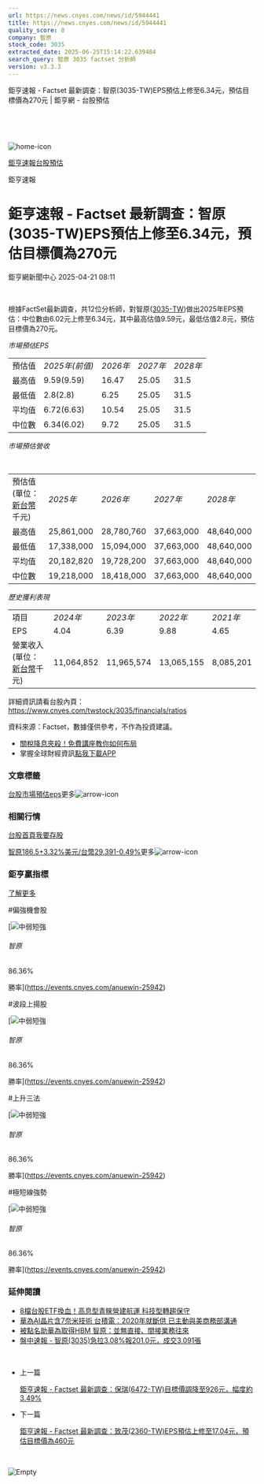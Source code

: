 ```yaml
---
url: https://news.cnyes.com/news/id/5944441
title: https://news.cnyes.com/news/id/5944441
quality_score: 8
company: 智原
stock_code: 3035
extracted_date: 2025-06-25T15:14:22.639484
search_query: 智原 3035 factset 分析師
version: v3.3.3
---
```


鉅亨速報 - Factset 最新調查：智原(3035-TW)EPS預估上修至6.34元，預估目標價為270元 | 鉅亨網 - 台股預估

‌

‌

![home-icon](/assets/icons/breadCrumb/symbol-icon-home.svg)

[鉅亨速報](/news/cat/anue_live)[台股預估](/news/cat/tw_forecast)

鉅亨速報

# 鉅亨速報 - Factset 最新調查：智原(3035-TW)EPS預估上修至6.34元，預估目標價為270元

鉅亨網新聞中心 2025-04-21 08:11

‌

根據FactSet最新調查，共12位分析師，對智原([3035-TW](https://www.cnyes.com/twstock/3035))做出2025年EPS預估：中位數由6.02元上修至6.34元，其中最高估值9.59元，最低估值2.8元，預估目標價為270元。

*市場預估EPS*

|  |  |  |  |  |
| --- | --- | --- | --- | --- |
| 預估值 | *2025年(前值)* | *2026年* | *2027年* | *2028年* |
| 最高值 | 9.59(9.59) | 16.47 | 25.05 | 31.5 |
| 最低值 | 2.8(2.8) | 6.25 | 25.05 | 31.5 |
| 平均值 | 6.72(6.63) | 10.54 | 25.05 | 31.5 |
| 中位數 | 6.34(6.02) | 9.72 | 25.05 | 31.5 |

*市場預估營收*

‌

|  |  |  |  |  |
| --- | --- | --- | --- | --- |
| 預估值 (單位：[新台幣](https://invest.cnyes.com/forex/detail/usdtwd)千元) | *2025年* | *2026年* | *2027年* | *2028年* |
| 最高值 | 25,861,000 | 28,780,760 | 37,663,000 | 48,640,000 |
| 最低值 | 17,338,000 | 15,094,000 | 37,663,000 | 48,640,000 |
| 平均值 | 20,182,820 | 19,728,200 | 37,663,000 | 48,640,000 |
| 中位數 | 19,218,000 | 18,418,000 | 37,663,000 | 48,640,000 |

*歷史獲利表現*

|  |  |  |  |  |
| --- | --- | --- | --- | --- |
| 項目 | *2024年* | *2023年* | *2022年* | *2021年* |
| EPS | 4.04 | 6.39 | 9.88 | 4.65 |
| 營業收入 (單位：[新台幣](https://invest.cnyes.com/forex/detail/usdtwd)千元) | 11,064,852 | 11,965,574 | 13,065,155 | 8,085,201 |

詳細資訊請看台股內頁：  
<https://www.cnyes.com/twstock/3035/financials/ratios>

資料來源：Factset，數據僅供參考，不作為投資建議。

* [關稅降息夾殺！免費講座教你如何布局](https://www.rsc.com.tw/Cnyes_RSC/SeminarBooking2025InvestmentOutlook.aspx?utm_source=anue&utm_medium=usstocks_end)
* 掌握全球財經資訊[點我下載APP](http://www.cnyes.com/app/?utm_source=mweb&utm_medium=HamMenuBanner&utm_campaign=fixed&utm_content=entr)

### 文章標籤

[台股](https://news.cnyes.com/tag/台股 "台股")[市場預估](https://news.cnyes.com/tag/市場預估 "市場預估")[eps](https://news.cnyes.com/tag/eps "eps")更多![arrow-icon](/assets/icons/arrows/arrow-down.svg)

### 相關行情

[台股首頁](https://www.cnyes.com/twstock)[我要存股](https://supr.link/8OHaU)

[智原186.5+3.32%](https://www.cnyes.com/twstock/3035)[美元/台幣29.391-0.49%](https://invest.cnyes.com/forex/detail/USDTWD)更多![arrow-icon](/assets/icons/arrows/arrow-down.svg)

### 鉅亨贏指標

[了解更多](https://events.cnyes.com/anuewin-25942)

#偏強機會股

[![中弱短強](/assets/icons/win-indicator/short-to-long.svg)

###### 智原

86.36%

勝率](https://events.cnyes.com/anuewin-25942)

#波段上揚股

[![中弱短強](/assets/icons/win-indicator/short-to-long.svg)

###### 智原

86.36%

勝率](https://events.cnyes.com/anuewin-25942)

#上升三法

[![中弱短強](/assets/icons/win-indicator/short-to-long.svg)

###### 智原

86.36%

勝率](https://events.cnyes.com/anuewin-25942)

#極短線強勢

[![中弱短強](/assets/icons/win-indicator/short-to-long.svg)

###### 智原

86.36%

勝率](https://events.cnyes.com/anuewin-25942)

### 延伸閱讀

* [8檔台股ETF換血！高息型青睞營建航運 科技型轉趨保守](/news/id/5943590)
* [華為AI晶片含7奈米技術 台積電：2020年就斷供 已主動與美商務部溝通](/news/id/5943973)
* [被點名助華為取得HBM 智原：並無直接、間接業務往來](/news/id/5942528)
* [盤中速報 - 智原(3035)急拉3.08%報201.0元，成交3,091張](/news/id/5942124)

‌

* 上一篇

  [鉅亨速報 - Factset 最新調查：保瑞(6472-TW)目標價調降至926元，幅度約3.49%](/news/id/5944781)
* 下一篇

  [鉅亨速報 - Factset 最新調查：致茂(2360-TW)EPS預估上修至17.04元，預估目標價為460元](/news/id/5944015)

‌

![Empty](/assets/icons/skeleton/empty-image.svg)

‌